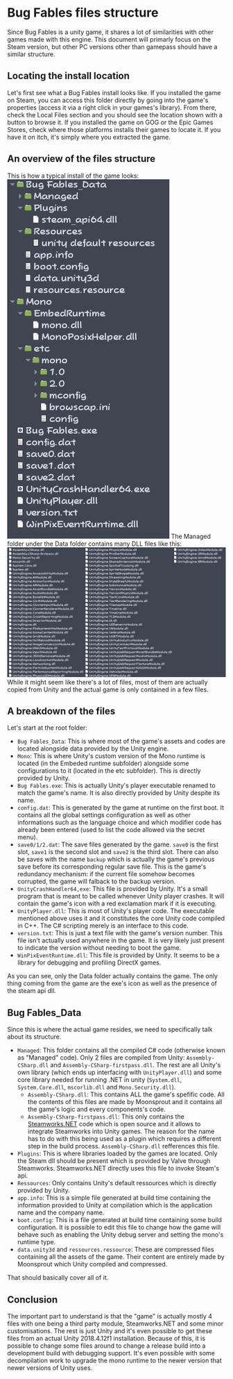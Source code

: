 # Bug Fables files structure
Since Bug Fables is a unity game, it shares a lot of similarities with other games made with this engine. This document will primarly focus on the Steam version, but other PC versions other than gamepass should have a similar structure.

## Locating the install location
Let's first see what a Bug Fables install looks like. If you installed the game on Steam, you can access this folder directly by going into the game's properties (access it via a right click in your games's library). From there, check the Local Files section and you should see the location shown with a button to browse it. If you installed the game on GOG or the Epic Games Stores, check where those platforms installs their games to locate it. If you have it on itch, it's simply where you extracted the game.

## An overview of the files structure
This is how a typical install of the game looks:
![Game install directory](Screenshots/gane-install-root.png)
The Managed folder under the Data folder contains many DLL files like this:
![Game managed folder](Screenshots/gane-install-managed.png)
While it might seem like there's a lot of files, most of them are actually copied from Unity and the actual game is only contained in a few files.

## A breakdown of the files
Let's start at the root folder:
- `Bug Fables_Data`: This is where most of the game's assets and codes are located alongside data provided by the Unity engine.
- `Mono`: This is where Unity's custom version of the Mono runtime is located (in the Embeded runtime subfolder) alongside some configurations to it (located in the etc subfolder). This is directly provided by Unity.
- `Bug Fables.exe`: This is actually Unity's player executable renamed to match the game's name. It is also directly provided by Unity despite its name.
- `config.dat`: This is generated by the game at runtime on the first boot. It contains all the global settings configuration as well as other informations such as the language choice and which modifier code has already been entered (used to list the code allowed via the secret menu).
- `save0/1/2.dat`: The save files generated by the game. `save0` is the first slot, `save1` is the second slot and `save2` is the third slot. There can also be saves with the name `backup` which is actually the game's previous save before its corresponding regular save file. This is the game's redundancy mechanism: if the current file somehow becomes corrupted, the game will falback to the backup version.
- `UnityCrashHandler64,exe`: This file is provided by Unity. It's a small program that is meant to be called whenever Unity player crashes. It will contain the game's icon with a red exclamation mark if it is executing.
- `UnityPlayer.dll`: This is most of Unity's player code. The executable mentioned above uses it and it constitutes the core Unity code compiled in C++. The C# scripting merely is an interface to this code.
- `version.txt`: This is just a text file with the game's version number. This file isn't actually used anywhere in the game. It is very likely just present to indicate the version without needing to boot the game.
- `WinPixEventRuntime.dll`: This file is provided by Unity. It seems to be a library for debugging and profiling DirectX games.

As you can see, only the Data folder actually contains the game. The only thing coming from the game are the exe's icon as well as the presence of the steam api dll.

## Bug Fables_Data
Since this is where the actual game resides, we need to specifically talk about its structure.

- `Managed`: This folder contains all the compiled C# code (otherwise known as "Managed" code). Only 2 files are compiled from Unity: `Assembly-CSharp.dll` and `Assembly-CSharp-firstpass.dll`. The rest are all Unity's own library (which ends up interfacing with `UnityPlayer.dll`) and some core library needed for running .NET in unity (`System.dll`, `System.Core.dll`, `mscorlib.dll` and `Mono.Security.dll`).
  - `Assembly-CSharp.dll`: This contains ALL the game's spefific code. All the contents of this files are made by Moonsprout and it contains all the game's logic and every components's code.
  - `Assembly-CSharp-firstpass.dll`: This only contains the [Steamworks.NET](https://github.com/rlabrecque/Steamworks.NET) code which is open source and it allows to integrate Steamworks into Unity games. The reason for the name has to do with this being used as a plugin which requires a different step in the build process. `Assembly-CSharp.dll` refferences this file.
- `Plugins`: This is where libraries loaded by the games are located. Only the Steam dll should be present which is provided by Valve through Steamworks. Steamworks.NET directly uses this file to invoke Steam's api.
- `Ressources`: Only contains Unity's default ressources which is directly provided by Unity.
- `app.info`: This is a simple file generated at build time containing the information provided to Unity at compilation which is the application name and the company name.
- `boot.config`: This is a file generated at build time containing some build configuration. It is possible to edit this file to change how the game will behave such as enabling the Unity debug server and setting the mono's runtime type.
- `data.unity3d` and `ressources.ressource`: These are compressed files containing all the assets of the game. Their content are entirely made by Moonsprout which Unity compiled and compressed.

That should basically cover all of it.

## Conclusion
The important part to understand is that the "game" is actually mostly 4 files with one being a third party module, Steamworks.NET and some minor customisations. The rest is just Unity and it's even possible to get these files from an actual Unity 2018.4.12f1 installation. Because of this, it is possible to change some files around to change a release build into a development build with debugging support. It's even possible with some decompilation work to upgrade the mono runtime to the newer version that newer versions of Unity uses.